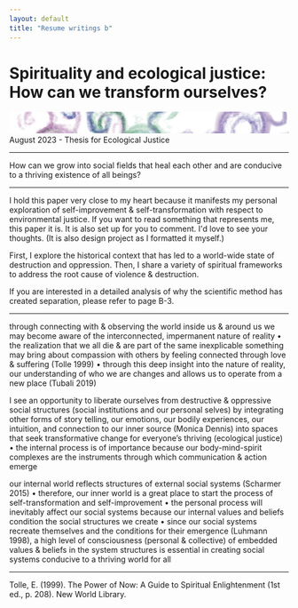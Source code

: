 ```yaml
---
layout: default
title: "Resume writings b"
---
```


# Spirituality and ecological justice: How can we transform ourselves?
![](media/banner-spirit.png)
August 2023 - Thesis for Ecological Justice
____________
How can we grow into social fields that heal each other and are conducive to a thriving existence of all beings?
____________
I hold this paper very close to my heart because it manifests my personal exploration of self-improvement & self-transformation with respect to environmental justice. If you want to read something that represents me, this paper it is. It is also set up for you to comment. I'd love to see your thoughts. (It is also design project as I formatted it myself.) 

First, I explore the historical context that has led to a world-wide state of destruction and oppression. Then, I share a variety of spiritual frameworks to address the root cause of violence & destruction.

If you are interested in a detailed analysis of why the scientific method has created separation, please refer to page B-3.

__________

through connecting with & observing the world inside us & around us we may become aware of the interconnected, impermanent nature of reality • the realization that we all die & are part of the same inexplicable something may bring about compassion with others by feeling connected through love & suffering (Tolle 1999) • through this deep insight into the nature of reality, our understanding of who we are changes and allows us to operate from a new place (Tubali 2019)

I see an opportunity to liberate ourselves from destructive & oppressive social structures (social institutions and our personal selves) by integrating other forms of story telling, our emotions, our bodily experiences, our intuition, and connection to our inner source (Monica Dennis) into spaces that seek transformative change for everyone’s thriving (ecological justice) • the internal process is of importance because our body-mind-spirit complexes are the instruments through which communication & action emerge

our internal world reflects structures of external social systems (Scharmer 2015) • therefore, our inner world is a great place to start the process of self-transformation and self-improvement • the personal process will inevitably affect our social systems because our internal values and beliefs condition the social structures we create • since our social systems recreate themselves and the conditions for their emergence (Luhmann 1998), a high level of consciousness (personal & collective) of embedded values & beliefs in the system structures is essential in creating social systems conducive to a thriving world for all


____________

Tolle, E. (1999). The Power of Now: A Guide to Spiritual Enlightenment (1st ed., p. 208). New World Library.